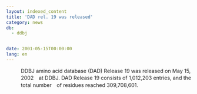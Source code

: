 ```yaml
---
layout: indexed_content
title: 'DAD rel. 19 was released'
category: news
db:
  - ddbj


date: 2001-05-15T00:00:00
lang: en
---
```


<dd>DDBJ amino acid database (DAD) Release 19 was released on May 15, 2002　at DDBJ. DAD Release 19 consists of 1,012,203 entries, and the total number　of residues reached 309,708,601.</dd>
